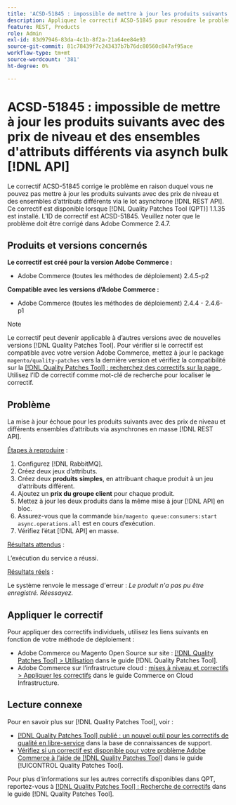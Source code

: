 ```yaml
---
title: 'ACSD-51845 : impossible de mettre à jour les produits suivants avec les prix de niveau et différents ensembles d’attributs via asynch bulk  [!DNL API]'
description: Appliquez le correctif ACSD-51845 pour résoudre le problème d’Adobe Commerce en raison duquel vous ne pouvez pas mettre à jour les produits suivants avec des prix de niveau et des jeux d’attributs différents via asynchrones bulk  [!DNL REST API].
feature: REST, Products
role: Admin
exl-id: 83d97946-83da-4c1b-8f2a-21a64ee84e93
source-git-commit: 81c78439f7c243437b7b76dc80560c847af95ace
workflow-type: tm+mt
source-wordcount: '381'
ht-degree: 0%

---
```


# ACSD-51845 : impossible de mettre à jour les produits suivants avec des prix de niveau et des ensembles d&#39;attributs différents via asynch bulk [!DNL API]

Le correctif ACSD-51845 corrige le problème en raison duquel vous ne pouvez pas mettre à jour les produits suivants avec des prix de niveau et des ensembles d’attributs différents via le lot asynchrone [!DNL REST API]. Ce correctif est disponible lorsque [!DNL Quality Patches Tool (QPT)] 1.1.35 est installé. L’ID de correctif est ACSD-51845. Veuillez noter que le problème doit être corrigé dans Adobe Commerce 2.4.7.

## Produits et versions concernés

**Le correctif est créé pour la version Adobe Commerce :**

* Adobe Commerce (toutes les méthodes de déploiement) 2.4.5-p2

**Compatible avec les versions d’Adobe Commerce :**

* Adobe Commerce (toutes les méthodes de déploiement) 2.4.4 - 2.4.6-p1

>[!NOTE]
>
>Le correctif peut devenir applicable à d’autres versions avec de nouvelles versions [!DNL Quality Patches Tool]. Pour vérifier si le correctif est compatible avec votre version Adobe Commerce, mettez à jour le package `magento/quality-patches` vers la dernière version et vérifiez la compatibilité sur la [[!DNL Quality Patches Tool] : recherchez des correctifs sur la page ](https://experienceleague.adobe.com/tools/commerce-quality-patches/index.html). Utilisez l’ID de correctif comme mot-clé de recherche pour localiser le correctif.

## Problème

La mise à jour échoue pour les produits suivants avec des prix de niveau et différents ensembles d’attributs via asynchrones en masse [!DNL REST API].

<u>Étapes à reproduire</u> :

1. Configurez [!DNL RabbitMQ].
1. Créez deux jeux d’attributs.
1. Créez deux **produits simples**, en attribuant chaque produit à un jeu d’attributs différent.
1. Ajoutez un **prix du groupe client** pour chaque produit.
1. Mettez à jour les deux produits dans la même mise à jour [!DNL API] en bloc.
1. Assurez-vous que la commande `bin/magento queue:consumers:start async.operations.all` est en cours d’exécution.
1. Vérifiez l’état [!DNL API] en masse.

<u>Résultats attendus</u> :

L’exécution du service a réussi.

<u>Résultats réels</u> :

Le système renvoie le message d&#39;erreur : *Le produit n&#39;a pas pu être enregistré. Réessayez.*

## Appliquer le correctif

Pour appliquer des correctifs individuels, utilisez les liens suivants en fonction de votre méthode de déploiement :

* Adobe Commerce ou Magento Open Source sur site : [[!DNL Quality Patches Tool] > Utilisation](/help/tools/quality-patches-tool/usage.md) dans le guide [!DNL Quality Patches Tool].
* Adobe Commerce sur l’infrastructure cloud : [mises à niveau et correctifs > Appliquer les correctifs](https://experienceleague.adobe.com/docs/commerce-cloud-service/user-guide/develop/upgrade/apply-patches.html) dans le guide Commerce on Cloud Infrastructure.

## Lecture connexe

Pour en savoir plus sur [!DNL Quality Patches Tool], voir :

* [[!DNL Quality Patches Tool] publié : un nouvel outil pour les correctifs de qualité en libre-service](https://experienceleague.adobe.com/en/docs/commerce-knowledge-base/kb/announcements/commerce-announcements/magento-quality-patches-released-new-tool-to-self-serve-quality-patches) dans la base de connaissances de support.
* [Vérifiez si un correctif est disponible pour votre problème Adobe Commerce à l’aide de  [!DNL Quality Patches Tool]](/help/tools/quality-patches-tool/patches-available-in-qpt/check-patch-for-magento-issue-with-magento-quality-patches.md) dans le guide [!UICONTROL Quality Patches Tool].


Pour plus d&#39;informations sur les autres correctifs disponibles dans QPT, reportez-vous à [[!DNL Quality Patches Tool] : Recherche de correctifs](https://experienceleague.adobe.com/tools/commerce-quality-patches/index.html) dans le guide [!DNL Quality Patches Tool].
